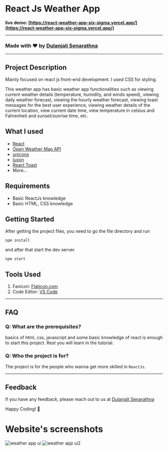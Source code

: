# React Js Weather App

**live demo: [https://react-weather-app-six-sigma.vercel.app/](https://react-weather-app-six-sigma.vercel.app/)**

---

### Made with ❤️ by [Dulanjali Senarathna](https://www.linkedin.com/in/dulanjali-senarathna/)

---

## Project Description

Mainly focused on react js front-end development. I used CSS for styling.

This weather app has basic weather app functionalities such as viewing current weather details (temperature, humidity, and winds speed), viewing daily weather forecast, viewing the hourly weather forecast, viewing toast messages for the best user experience, viewing weather details of the current location, view current date time, view temperature in celsius and Fahrenheit and sunset/sunrise time, etc.

## What I used

- [React](https://reactjs.org/)
- [Open Weather Map API](https://openweathermap.org/api)
- [unicons](iconscout.com)
- [luxon](https://www.npmjs.com/package/luxon)
- [React Toast](https://www.npmjs.com/package/react-toastify)
- More...

## Requirements

- Basic ReactJs knowledge
- Basic HTML, CSS knowledge

## Getting Started

After getting the project files, you need to go the file directory and run

```shell
npm install
```

and after that start the dev server.

```shell
npm start
```

## Tools Used

1. Favicon: [Flaticon.com](https://www.flaticon.com/)
1. Code Editor: [VS Code](https://code.visualstudio.com/)

---

## FAQ

### Q: What are the prerequisites?

basics of html, css, javascript and some basic knowledge of react is enough to start this project. Rest you will learn in the tutorial.

### Q: Who the project is for?

The project is for the people who wanna get more skilled in `ReactJs`.

---

## Feedback

If you have any feedback, please reach out to us at [Dulanjali Senarathna](https://www.behance.net/dulanjasenarathna)

Happy Coding! 🚀

# Website's screenshots

![weather app ui](https://github.com/Dulanjali-Senarathna/react-weather-app/assets/59603716/17d6427c-da62-4143-a9ba-b6aa9aa541e2)
![weather app ui2](https://github.com/Dulanjali-Senarathna/react-weather-app/assets/59603716/68ac659a-0e50-4755-955f-1e5a3f97e5a2)

